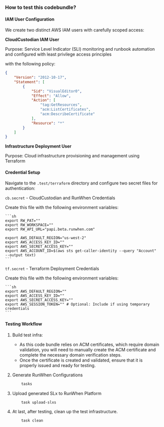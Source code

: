 ### How to test this codebundle? 

#### IAM User Configuration

We create two distinct AWS IAM users with carefully scoped access:

**CloudCustodian IAM User**

Purpose: Service Level Indicator (SLI) monitoring and runbook automation and configured with least privilege access principles

with the following policy:

```json
{
    "Version": "2012-10-17",
    "Statement": [
        {
            "Sid": "VisualEditor0",
            "Effect": "Allow",
            "Action": [
				"tag:GetResources",
				"acm:ListCertificates",
				"acm:DescribeCertificate"
            ],
            "Resource": "*"
        }
    ]
}
```

**Infrastructure Deployment User**

Purpose: Cloud infrastructure provisioning and management using Terraform

#### Credential Setup

Navigate to the `.test/terraform` directory and configure two secret files for authentication:

`cb.secret` - CloudCustodian and RunWhen Credentials

Create this file with the following environment variables:

	```sh
	export RW_PAT=""
	export RW_WORKSPACE=""
	export RW_API_URL="papi.beta.runwhen.com"

	export AWS_DEFAULT_REGION="us-west-2"
	export AWS_ACCESS_KEY_ID=""
	export AWS_SECRET_ACCESS_KEY=""
	export AWS_ACCOUNT_ID=$(aws sts get-caller-identity --query "Account" --output text)
	```


`tf.secret` - Terraform Deployment Credentials

Create this file with the following environment variables:

	```sh
	export AWS_DEFAULT_REGION=""
	export AWS_ACCESS_KEY_ID=""
	export AWS_SECRET_ACCESS_KEY=""
	export AWS_SESSION_TOKEN="" # Optional: Include if using temporary credentials
	```

####  Testing Workflow

1. Build test infra:
	- As this code bundle relies on ACM certificates, which require domain validation, you will need to manually create the ACM certificate and complete the necessary domain verification steps.
	- Once the certificate is created and validated, ensure that it is properly issued and ready for testing.

2. Generate RunWhen Configurations
	```sh
		tasks
	```

3. Upload generated SLx to RunWhen Platform

	```sh
		task upload-slxs
	```

4. At last, after testing, clean up the test infrastructure.

	```sh
		task clean
	```

